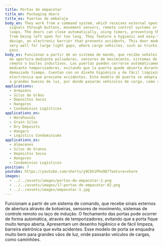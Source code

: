 ```yaml
---
title: Portas de empacotar
title_en: Packaging doors
title_es: Puertas de embalaje
body_en: They work from a command system, which receives external opening
  signals through buttons, movement sensors, remote control systems or induction
  loops. The doors can close automatically, using timers, preventing the door
  from being left open for too long. They feature a hygienic and easy-to-clean
  design, an electronic barrier that prevents accidents. This door model fits
  very well for large light gaps, where cargo vehicles, such as trucks, will
  pass.
body_es: Funcionan a partir de un sistema de mando, que recibe señales externas
  de apertura mediante pulsadores, sensores de movimiento, sistemas de control
  remoto o bucles inductivos. Las puertas pueden cerrarse automáticamente,
  mediante temporizadores, evitando que la puerta quede abierta durante
  demasiado tiempo. Cuentan con un diseño higiénico y de fácil limpieza, barrera
  electrónica que previene accidentes. Este modelo de puerta se adapta muy bien
  a grandes huecos de luz, por donde pasarán vehículos de carga, como camiones.
applications:
  - Armazéns
  - Silos de Grãos
  - Depósitos Secos
  - Hangares
  - Condomínios Logísticos
applications_en:
  - Warehouses
  - Grain Silos
  - Dry Deposits
  - Hangars
  - Logistics Condominiums
applications_es:
  - Almacenes
  - Silos de Granos
  - Depósitos Secos
  - Hangares
  - Condominios Logísticos
position: 7
youtube: https://youtube.com/shorts/y9Cbh1Phe9Q?feature=share
images:
  - ../../assets/images/portas-de-empacotar-2.png
  - ../../assets/images/17-portas-de-empacotar-02.png
  - ../../assets/images/empacotar-1.jpg
---
```

Funcionam a partir de um sistema de comando, que recebe sinais externos de abertura através de botoeiras, sensores de movimento, sistemas de controle remoto ou laço de indução. O fechamento das portas pode ocorrer de forma automática, através de temporizadores, evitando que a porta fique muito tempo aberta. Apresentam um desenho higiênico e de fácil limpeza, barreira eletrônica que evita acidentes. Esse modelo de porta se enquadra muito bem para grandes vãos de luz, onde passarão veículos de cargas, como caminhões.

